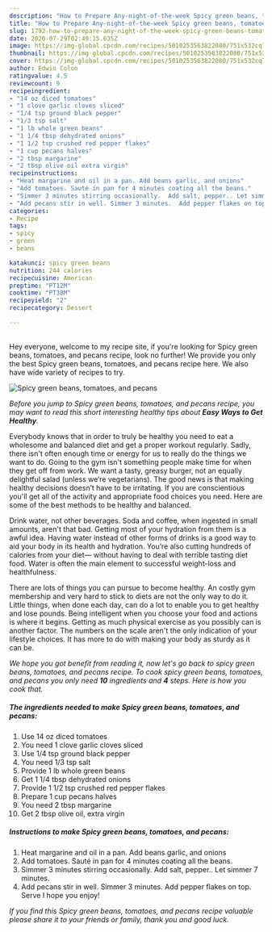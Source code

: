```yaml
---
description: "How to Prepare Any-night-of-the-week Spicy green beans, tomatoes,  and pecans"
title: "How to Prepare Any-night-of-the-week Spicy green beans, tomatoes,  and pecans"
slug: 1792-how-to-prepare-any-night-of-the-week-spicy-green-beans-tomatoes-and-pecans
date: 2020-07-29T02:49:15.635Z
image: https://img-global.cpcdn.com/recipes/5010253563822080/751x532cq70/spicy-green-beans-tomatoes-and-pecans-recipe-main-photo.jpg
thumbnail: https://img-global.cpcdn.com/recipes/5010253563822080/751x532cq70/spicy-green-beans-tomatoes-and-pecans-recipe-main-photo.jpg
cover: https://img-global.cpcdn.com/recipes/5010253563822080/751x532cq70/spicy-green-beans-tomatoes-and-pecans-recipe-main-photo.jpg
author: Edwin Colon
ratingvalue: 4.5
reviewcount: 9
recipeingredient:
- "14 oz diced tomatoes"
- "1 clove garlic cloves sliced"
- "1/4 tsp ground black pepper"
- "1/3 tsp salt"
- "1 lb whole green beans"
- "1 1/4 tbsp dehydrated onions"
- "1 1/2 tsp crushed red pepper flakes"
- "1 cup pecans halves"
- "2 tbsp margarine"
- "2 tbsp olive oil extra virgin"
recipeinstructions:
- "Heat margarine and oil in a pan. Add beans garlic, and onions"
- "Add tomatoes. Sauté in pan for 4 minutes coating all the beans."
- "Simmer 3 minutes stirring occasionally.  Add salt, pepper.. Let simmer 7 minutes."
- "Add pecans stir in well. Simmer 3 minutes.  Add pepper flakes on top. Serve I hope you enjoy!"
categories:
- Recipe
tags:
- spicy
- green
- beans

katakunci: spicy green beans 
nutrition: 244 calories
recipecuisine: American
preptime: "PT12M"
cooktime: "PT38M"
recipeyield: "2"
recipecategory: Dessert

---
```

<br>
Hey everyone, welcome to my recipe site, if you're looking for Spicy green beans, tomatoes,  and pecans recipe, look no further! We provide you only the best Spicy green beans, tomatoes,  and pecans recipe here. We also have wide variety of recipes to try.
<br>


![Spicy green beans, tomatoes,  and pecans](https://img-global.cpcdn.com/recipes/5010253563822080/751x532cq70/spicy-green-beans-tomatoes-and-pecans-recipe-main-photo.jpg)

<i>Before you jump to Spicy green beans, tomatoes,  and pecans recipe, you may want to read this short interesting healthy tips about <strong>Easy Ways to Get Healthy</strong>.</i>

Everybody knows that in order to truly be healthy you need to eat a wholesome and balanced diet and get a proper workout regularly. Sadly, there isn't often enough time or energy for us to really do the things we want to do. Going to the gym isn't something people make time for when they get off from work. We want a tasty, greasy burger, not an equally delightful salad (unless we’re vegetarians). The good news is that making healthy decisions doesn’t have to be irritating. If you are conscientious you'll get all of the activity and appropriate food choices you need. Here are some of the best methods to be healthy and balanced.

Drink water, not other beverages. Soda and coffee, when ingested in small amounts, aren't that bad. Getting most of your hydration from them is a awful idea. Having water instead of other forms of drinks is a good way to aid your body in its health and hydration. You’re also cutting hundreds of calories from your diet— without having to deal with terrible tasting diet food. Water is often the main element to successful weight-loss and healthfulness.

There are lots of things you can pursue to become healthy. An costly gym membership and very hard to stick to diets are not the only way to do it. Little things, when done each day, can do a lot to enable you to get healthy and lose pounds. Being intelligent when you choose your food and actions is where it begins. Getting as much physical exercise as you possibly can is another factor. The numbers on the scale aren't the only indication of your lifestyle choices. It has more to do with making your body as sturdy as it can be. 


<i>We hope you got benefit from reading it, now let's go back to spicy green beans, tomatoes,  and pecans recipe. To cook spicy green beans, tomatoes,  and pecans you only need <strong>10</strong> ingredients and <strong>4</strong> steps. Here is how you cook that.
</i>

##### The ingredients needed to make Spicy green beans, tomatoes,  and pecans:

1. Use 14 oz diced tomatoes
1. You need 1 clove garlic cloves sliced
1. Use 1/4 tsp ground black pepper
1. You need 1/3 tsp salt
1. Provide 1 lb whole green beans
1. Get 1 1/4 tbsp dehydrated onions
1. Provide 1 1/2 tsp crushed red pepper flakes
1. Prepare 1 cup pecans halves
1. You need 2 tbsp margarine
1. Get 2 tbsp olive oil, extra virgin


##### Instructions to make Spicy green beans, tomatoes,  and pecans:

1. Heat margarine and oil in a pan. Add beans garlic, and onions
1. Add tomatoes. Sauté in pan for 4 minutes coating all the beans.
1. Simmer 3 minutes stirring occasionally.  Add salt, pepper.. Let simmer 7 minutes.
1. Add pecans stir in well. Simmer 3 minutes.  Add pepper flakes on top. Serve I hope you enjoy!


<i>If you find this Spicy green beans, tomatoes,  and pecans recipe valuable please share it to your friends or family, thank you and good luck.</i>
